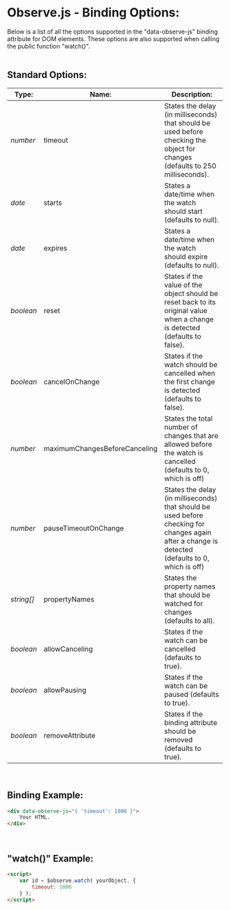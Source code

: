 # Observe.js - Binding Options:

Below is a list of all the options supported in the "data-observe-js" binding attribute for DOM elements.  These options are also supported when calling the public function "watch()".
<br>
<br>


## Standard Options:

| Type: | Name: | Description: |
| --- | --- | --- |
| *number* | timeout | States the delay (in milliseconds) that should be used before checking the object for changes (defaults to 250 milliseconds). |
| *date* | starts | States a date/time when the watch should start (defaults to null). |
| *date* | expires | States a date/time when the watch should expire (defaults to null). |
| *boolean* | reset | States if the value of the object should be reset back to its original value when a change is detected (defaults to false). |
| *boolean* | cancelOnChange | States if the watch should be cancelled when the first change is detected (defaults to false). |
| *number* | maximumChangesBeforeCanceling | States the total number of changes that are allowed before the watch is cancelled (defaults to 0, which is off) |
| *number* | pauseTimeoutOnChange | States the delay (in milliseconds) that should be used before checking for changes again after a change is detected (defaults to 0, which is off) |
| *string[]* | propertyNames | States the property names that should be watched for changes (defaults to all). |
| *boolean* | allowCanceling | States if the watch can be cancelled (defaults to true). |
| *boolean* | allowPausing | States if the watch can be paused (defaults to true). |
| *boolean* | removeAttribute | States if the binding attribute should be removed (defaults to true). |

<br/>


## Binding Example:

```markdown
<div data-observe-js="{ 'timeout': 1000 }">
    Your HTML.
</div>
```

<br/>


## "watch()" Example:

```markdown
<script> 
    var id = $observe.watch( yourObject, {
        timeout: 1000
    } );
</script>
```
